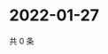 # 2022-01-27

共 0 条

<!-- BEGIN WEIBO -->
<!-- 最后更新时间 Thu Jan 27 2022 01:17:54 GMT+0800 (China Standard Time) -->

<!-- END WEIBO -->
